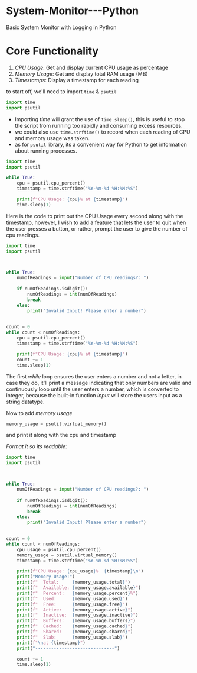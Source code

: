 # System-Monitor---Python
Basic System Monitor with Logging in Python

# Core Functionality
1. *CPU Usage*: Get and display current CPU usage as percentage
2. *Memory Usage*: Get and display total RAM usage (MB)
3. *Timestamps*: Display a timestamp for each reading

to start off, we'll need to import `time` & `psutil`

```python
import time
import psutil
```
- Importing *time* will grant the use of `time.sleep()`, this is useful to stop the script from running too rapidly and consuming excess resources.
- we could also use `time.strftime()` to record when each reading of CPU and memory usage was taken.
- as for `psutil` library, its a convenient way for Python to get information about running processes.

```python
import time
import psutil

while True:
    cpu = psutil.cpu_percent()
    timestamp = time.strftime("%Y-%m-%d %H:%M:%S")

    print(f"CPU Usage: {cpu}% at {timestamp}")
    time.sleep(1)
```

Here is the code to print out the CPU Usage every second along with the timestamp, however, I wish to add a feature that lets the user to quit when the user presses a button, or rather, 
prompt the user to give the number of cpu readings.


```python
import time
import psutil



while True:
    numOfReadings = input("Number of CPU readings?: ")
    
    if numOfReadings.isdigit():
        numOfReadings = int(numOfReadings)
        break
    else:
        print("Invalid Input! Please enter a number")
    

count = 0
while count < numOfReadings:
    cpu = psutil.cpu_percent()
    timestamp = time.strftime("%Y-%m-%d %H:%M:%S")

    print(f"CPU Usage: {cpu}% at {timestamp}")
    count += 1
    time.sleep(1)
```

The first *while* loop ensures the user enters a number and not a letter, in case they do, it'll print a message indicating that only numbers are valid and continuously loop until the user enters a number, which is converted to integer, because the built-in function *input* will store the users input as a string datatype.

Now to add *memory usage*
```python
memory_usage = psutil.virtual_memory()
```
and print it along with the cpu and timestamp

*Format it so its readable*:
```python
import time
import psutil



while True:
    numOfReadings = input("Number of CPU readings?: ")
    
    if numOfReadings.isdigit():
        numOfReadings = int(numOfReadings)
        break
    else:
        print("Invalid Input! Please enter a number")
    

count = 0
while count < numOfReadings:
    cpu_usage = psutil.cpu_percent()
    memory_usage = psutil.virtual_memory()
    timestamp = time.strftime("%Y-%m-%d %H:%M:%S")

    print(f"CPU Usage: {cpu_usage}%  {timestamp}\n")
    print("Memory Usage:")
    print(f"  Total:     {memory_usage.total}")
    print(f"  Available: {memory_usage.available}")
    print(f"  Percent:   {memory_usage.percent}%")
    print(f"  Used:      {memory_usage.used}")
    print(f"  Free:      {memory_usage.free}")
    print(f"  Active:    {memory_usage.active}")
    print(f"  Inactive:  {memory_usage.inactive}")
    print(f"  Buffers:   {memory_usage.buffers}")
    print(f"  Cached:    {memory_usage.cached}")
    print(f"  Shared:    {memory_usage.shared}")
    print(f"  Slab:      {memory_usage.slab}")
    print(f"\nat {timestamp}")
    print("------------------------------")

    count += 1
    time.sleep(1)
```
